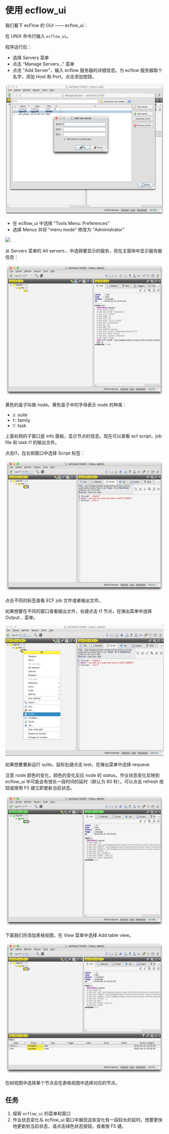 # 使用 ecflow_ui

我们看下 ecFlow 的 GUI —— ecfloe_ui：

在 UNIX 命令行输入 `ecflow_ui`。

程序运行后：

- 选择 Servers 菜单
- 点击 “Manage Servers..." 菜单
- 点击 "Add Server"，输入 ecflow 服务器的详细信息。为 ecflow 服务器取个名字，添加 Host 和 Port，点击添加按钮。

![](./asset/ecflowui_manage_servers.png)

- 在 ecflow_ui 中选择 "Tools Menu: Preferences"
- 选择 Menus 并将 "menu mode" 修改为 "Administrator"

![](./assert/ecflowui_menu_mode.png)

从 Servers 菜单的 All servers... 中选择要显示的服务，将在主窗体中显示服务器信息：

![](./asset/ecflowui_select_server.png)

黄色的盒子叫做 node。黄色盒子中的字母表示 node 的种类：

- `S`: suite
- `F`: family
- `T`: task

上面右侧的子窗口是 info 面板，显示节点的信息。现在可以查看 ecf script，job file 和 task t1 的输出文件。

点击t1，在右侧窗口中选择 Script 标签：

![](./asset/ecflowui_job_script.png)

点击不同的标签查看 ECF job 文件或者输出文件。

如果想要在不同的窗口查看输出文件，右键点击 t1 节点，在弹出菜单中选择 Output... 菜单。

![](./asset/ecflowui_task_menu.png)

如果想要重新运行 suite，鼠标右键点击 test，在弹出菜单中选择 requeue

注意 node 颜色的变化，颜色的变化反应 node 的 status。作业状态变化反映到 ecflow_ui 中可能会有很长一段时间的延时（默认为 60 秒）。可以点击 refresh 按钮或使用 F5 键立即更新当前状态。

![](./asset/ecflowui_node_status.png)

下面我们将添加表格视图，在 View 菜单中选择 Add table view。

![](./asset/ecflowui_tree_view.png)

在树视图中选择某个节点会在表格视图中选择对应的节点。

## 任务

1. 探索 `ecflow_ui` 的菜单和窗口
2. 作业状态变化与 ecflow_ui 窗口中展现这些变化有一段较长的延时。想要更快地更新到当前状态，请点击绿色状态按钮，或者按 F5 键。
